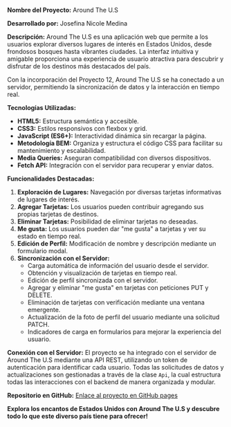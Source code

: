 **Nombre del Proyecto:** Around The U.S

**Desarrollado por:** Josefina Nicole Medina

**Descripción:**
Around The U.S es una aplicación web que permite a los usuarios explorar diversos lugares de interés en Estados Unidos, desde frondosos bosques hasta vibrantes ciudades. La interfaz intuitiva y amigable proporciona una experiencia de usuario atractiva para descubrir y disfrutar de los destinos más destacados del país.

Con la incorporación del Proyecto 12, Around The U.S se ha conectado a un servidor, permitiendo la sincronización de datos y la interacción en tiempo real.

**Tecnologías Utilizadas:**
- **HTML5:** Estructura semántica y accesible.
- **CSS3:** Estilos responsivos con flexbox y grid.
- **JavaScript (ES6+):** Interactividad dinámica sin recargar la página.
- **Metodología BEM:** Organiza y estructura el código CSS para facilitar su mantenimiento y escalabilidad.
- **Media Queries:** Aseguran compatibilidad con diversos dispositivos.
- **Fetch API:** Integración con el servidor para recuperar y enviar datos.

**Funcionalidades Destacadas:**

1. **Exploración de Lugares:** Navegación por diversas tarjetas informativas de lugares de interés.
2. **Agregar Tarjetas:** Los usuarios pueden contribuir agregando sus propias tarjetas de destinos.
3. **Eliminar Tarjetas:** Posibilidad de eliminar tarjetas no deseadas.
4. **Me gusta:** Los usuarios pueden dar "me gusta" a tarjetas y ver su estado en tiempo real.
5. **Edición de Perfil:** Modificación de nombre y descripción mediante un formulario modal.
6. **Sincronización con el Servidor:**
   - Carga automática de información del usuario desde el servidor.
   - Obtención y visualización de tarjetas en tiempo real.
   - Edición de perfil sincronizada con el servidor.
   - Agregar y eliminar "me gusta" en tarjetas con peticiones PUT y DELETE.
   - Eliminación de tarjetas con verificación mediante una ventana emergente.
   - Actualización de la foto de perfil del usuario mediante una solicitud PATCH.
   - Indicadores de carga en formularios para mejorar la experiencia del usuario.

**Conexión con el Servidor:**
El proyecto se ha integrado con el servidor de Around The U.S mediante una API REST, utilizando un token de autenticación para identificar cada usuario. Todas las solicitudes de datos y actualizaciones son gestionadas a través de la clase `Api`, la cual estructura todas las interacciones con el backend de manera organizada y modular.

**Repositorio en GitHub:**
[Enlace al proyecto en GitHub pages](https://nikittty.github.io/web_project_around/)

**Explora los encantos de Estados Unidos con Around The U.S y descubre todo lo que este diverso país tiene para ofrecer!**
